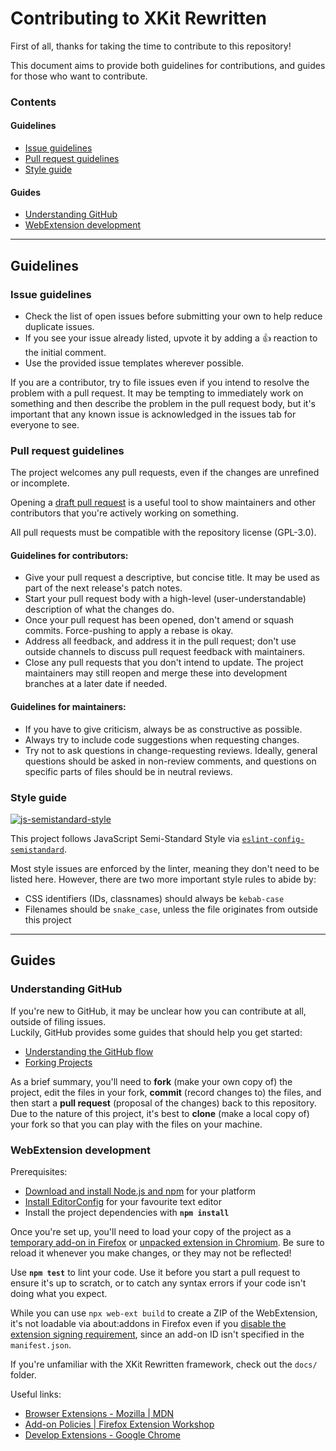 # Contributing to XKit Rewritten

First of all, thanks for taking the time to contribute to this repository!

This document aims to provide both guidelines for contributions, and guides for those who want to contribute.

### Contents
#### Guidelines
- [Issue guidelines](#issue-guidelines)
- [Pull request guidelines](#pull-request-guidelines)
- [Style guide](#style-guide)
#### Guides
- [Understanding GitHub](#understanding-github)
- [WebExtension development](#webextension-development)

---

## Guidelines

### Issue guidelines

- Check the list of open issues before submitting your own to help reduce duplicate issues.
- If you see your issue already listed, upvote it by adding a :+1: reaction to the initial comment.
- Use the provided issue templates wherever possible.

If you are a contributor, try to file issues even if you intend to resolve the problem with a pull request. It may be tempting to immediately work on something and then describe the problem in the pull request body, but it's important that any known issue is acknowledged in the issues tab for everyone to see.

### Pull request guidelines

The project welcomes any pull requests, even if the changes are unrefined or incomplete.

Opening a [draft pull request](https://github.blog/2019-02-14-introducing-draft-pull-requests/) is a useful tool to show maintainers and other contributors that you're actively working on something.

All pull requests must be compatible with the repository license (GPL-3.0).

#### Guidelines for contributors:
- Give your pull request a descriptive, but concise title. It may be used as part of the next release's patch notes.
- Start your pull request body with a high-level (user-understandable) description of what the changes do.
- Once your pull request has been opened, don't amend or squash commits. Force-pushing to apply a rebase is okay.
- Address all feedback, and address it in the pull request; don't use outside channels to discuss pull request feedback with maintainers.
- Close any pull requests that you don't intend to update. The project maintainers may still reopen and merge these into development branches at a later date if needed.

#### Guidelines for maintainers:
- If you have to give criticism, always be as constructive as possible.
- Always try to include code suggestions when requesting changes.
- Try not to ask questions in change-requesting reviews. Ideally, general questions should be asked in non-review comments, and questions on specific parts of files should be in neutral reviews.

### Style guide

[![js-semistandard-style](https://raw.githubusercontent.com/standard/semistandard/master/badge.svg)](https://github.com/standard/semistandard)

This project follows JavaScript Semi-Standard Style via [`eslint-config-semistandard`](https://github.com/standard/eslint-config-semistandard).

Most style issues are enforced by the linter, meaning they don't need to be listed here. However, there are two more important style rules to abide by:
- CSS identifiers (IDs, classnames) should always be `kebab-case`
- Filenames should be `snake_case`, unless the file originates from outside this project

---

## Guides

### Understanding GitHub

If you're new to GitHub, it may be unclear how you can contribute at all, outside of filing issues.  
Luckily, GitHub provides some guides that should help you get started:
- [Understanding the GitHub flow](https://guides.github.com/introduction/flow/)
- [Forking Projects](https://guides.github.com/activities/forking/)

As a brief summary, you'll need to **fork** (make your own copy of) the project, edit the files in your fork, **commit** (record changes to) the files, and then start a **pull request** (proposal of the changes) back to this repository. Due to the nature of this project, it's best to **clone** (make a local copy of) your fork so that you can play with the files on your machine.

### WebExtension development

Prerequisites:
- [Download and install Node.js and npm](https://docs.npmjs.com/downloading-and-installing-node-js-and-npm) for your platform
- [Install EditorConfig](https://editorconfig.org/#download) for your favourite text editor
- Install the project dependencies with **`npm install`**

Once you're set up, you'll need to load your copy of the project as a [temporary add-on in Firefox](https://developer.mozilla.org/en-US/docs/Tools/about:debugging#Extensions) or [unpacked extension in Chromium](https://developer.chrome.com/extensions/getstarted#manifest). Be sure to reload it whenever you make changes, or they may not be reflected!

Use **`npm test`** to lint your code. Use it before you start a pull request to ensure it's up to scratch, or to catch any syntax errors if your code isn't doing what you expect.

While you can use `npx web-ext build` to create a ZIP of the WebExtension, it's not loadable via about:addons in Firefox even if you [disable the extension signing requirement](https://support.mozilla.org/en-US/kb/add-on-signing-in-firefox#w_what-are-my-options-if-i-want-to-use-an-unsigned-add-on-advanced-users), since an add-on ID isn't specified in the `manifest.json`.

If you're unfamiliar with the XKit Rewritten framework, check out the `docs/` folder.

Useful links:
- [Browser Extensions - Mozilla | MDN](https://developer.mozilla.org/en-US/docs/Mozilla/Add-ons/WebExtensions)
- [Add-on Policies | Firefox Extension Workshop](https://extensionworkshop.com/documentation/publish/add-on-policies/)
- [Develop Extensions - Google Chrome](https://developer.chrome.com/extensions/devguide)
